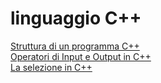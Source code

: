# linguaggio C++

[Struttura di un programma C++](struttura_programma.md)  
[Operatori di Input e Output in C++](iooperatori.md)  
[La selezione in C++](selezione.md)  
